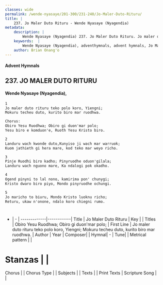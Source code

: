 ```yaml
---
classes: wide
permalink: /wende-nyasaye/201-300/231-240/Jo-Maler-Duto-Rituru/
title: |
    237. Jo Maler Duto Rituru - Wende Nyasaye (Nyagendia)
metadata:
    description: |
        Wende Nyasaye (Nyagendia) 237. Jo Maler Duto Rituru. Jo maler duto rituru teko polo koro, Yiengni; Mokuru techeu duto, kurito biro mar ruodhwa.  Chorus: Obiro Yesu Ruodhwa; Obiro gi duon'mar polo; Yesu biro e komduon'e, Ruoth Yesu Kristo biro.  
    keywords:  |
        Wende Nyasaye (Nyagendia), adventhymnals, advent hymnals, Jo Maler Duto Rituru, Jo maler duto rituru teko polo koro, Yiengni; Mokuru techeu duto, kurito biro mar ruodhwa.. Obiro Yesu Ruodhwa; Obiro gi duon'mar polo;
    author: Brian Onang'o
---
```


#### Advent Hymnals
## 237. JO MALER DUTO RITURU
####  Wende Nyasaye (Nyagendia),

```txt
1
Jo maler duto rituru teko polo koro, Yiengni;
Mokuru techeu duto, kurito biro mar ruodhwa.

Chorus:
Obiro Yesu Ruodhwa; Obiro gi duon'mar polo;
Yesu biro e komduon'e, Ruoth Yesu Kristo biro.

2
Landuru wach kwonde duto,Kunyiso ji wach mar warruok;
Kuom jathieth gi hera mare, kod teko mar weyo richo.

3
Pinje Ruodhi biro kadho; Pinyruodhe oduon'gilala;
Landuru wach nguono mare, Ka ndalogi pok okadho.

4
Ogend pinyni to lal nono, kamirima pon' chunygi;
Kristo dwaro biro piyo, Mondo pinyruodhe ochungi.

5
Jo maricho to biuru, Mondo Kristo luoknu richo;
Returu, ukaw n'onone, ndalo koro chiegni rumo.




```

- |   -  |
-------------|------------|
Title | Jo Maler Duto Rituru |
Key |  |
Titles | Obiro Yesu Ruodhwa; Obiro gi duon'mar polo; |
First Line | Jo maler duto rituru teko polo koro, Yiengni; Mokuru techeu duto, kurito biro mar ruodhwa. |
Author | 
Year | 
Composer| |
Hymnal|  - |
Tune|  |
Metrical pattern | |
# Stanzas |  |
Chorus |  |
Chorus Type |  |
Subjects | |
Texts |  |
Print Texts | 
Scripture Song |  |
    
